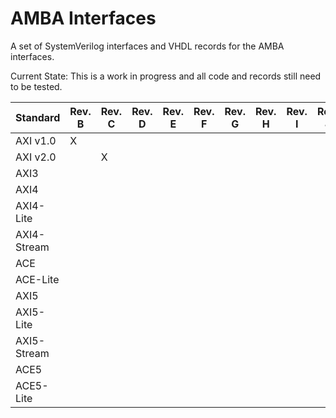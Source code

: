 # AMBA Interfaces

A set of SystemVerilog interfaces and VHDL records for the AMBA interfaces.

Current State: This is a work in progress and all code and records still
need to be tested.



| Standard    | Rev. B | Rev. C | Rev. D | Rev. E | Rev. F | Rev. G | Rev. H | Rev. I | Rev. J | Rev. K |
| --------    | ------ | ------ | ------ | ------ | ------ | ------ | ------ | ------ | ------ | ------ |
| AXI v1.0    |   X    |        |        |        |        |        |        |        |        |        |
| AXI v2.0    |        |   X    |        |        |        |        |        |        |        |        |
| AXI3        |        |        |        |        |        |        |        |        |        |        |
| AXI4        |        |        |        |        |        |        |        |        |        |        |
| AXI4-Lite   |        |        |        |        |        |        |        |        |        |        |
| AXI4-Stream |        |        |        |        |        |        |        |        |        |        |
| ACE         |        |        |        |        |        |        |        |        |        |        |
| ACE-Lite    |        |        |        |        |        |        |        |        |        |        |
| AXI5        |        |        |        |        |        |        |        |        |        |        |
| AXI5-Lite   |        |        |        |        |        |        |        |        |        |        |
| AXI5-Stream |        |        |        |        |        |        |        |        |        |        |
| ACE5        |        |        |        |        |        |        |        |        |        |        |
| ACE5-Lite   |        |        |        |        |        |        |        |        |        |        |
